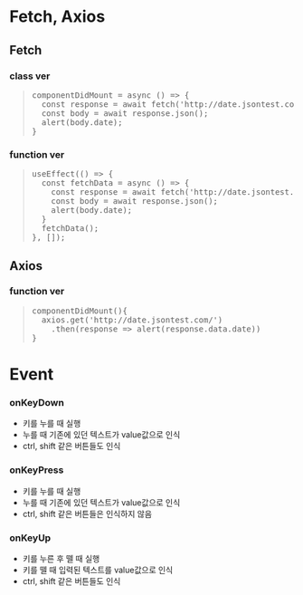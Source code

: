 # Fetch, Axios
## Fetch
### class ver
> <pre>
> componentDidMount = async () => {
>   const response = await fetch('http://date.jsontest.com');
>   const body = await response.json();
>   alert(body.date);
> }
> </pre>

### function ver
> <pre>
> useEffect(() => {
>   const fetchData = async () => {
>     const response = await fetch('http://date.jsontest.com');
>     const body = await response.json();
>     alert(body.date);
>   }
>   fetchData();
> }, []);
> </pre>

## Axios
### function ver
> <pre>
> componentDidMount(){
>   axios.get('http://date.jsontest.com/')
>     .then(response => alert(response.data.date))
> }
> </pre>

# Event
### onKeyDown
* 키를 누를 때 실행
* 누를 때 기존에 있던 텍스트가 value값으로 인식
* ctrl, shift 같은 버튼들도 인식
### onKeyPress
* 키를 누를 때 실행
* 누를 때 기존에 있던 텍스트가 value값으로 인식
* ctrl, shift 같은 버튼들은 인식하지 않음
### onKeyUp
* 키를 누른 후 뗄 때 실행
* 키를 뗄 때 입력된 텍스트를 value값으로 인식
* ctrl, shift 같은 버튼들도 인식